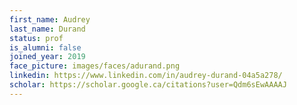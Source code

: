 ```yaml
---
first_name: Audrey
last_name: Durand
status: prof
is_alumni: false
joined_year: 2019
face_picture: images/faces/adurand.png
linkedin: https://www.linkedin.com/in/audrey-durand-04a5a278/
scholar: https://scholar.google.ca/citations?user=Qdm6sEwAAAAJ
---
```

